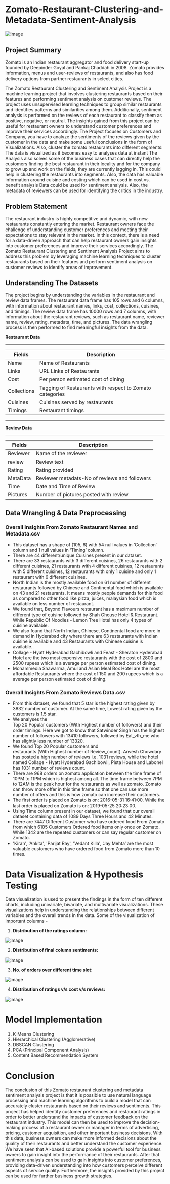 # Zomato-Restaurant-Clustering-and-Metadata-Sentiment-Analysis

![image](https://user-images.githubusercontent.com/120029190/230609933-f81281e1-4c8a-4910-9068-5487e0d467b4.png)


## Project Summary
Zomato is an Indian restaurant aggregator and food delivery start-up founded by Deepinder Goyal and Pankaj Chaddah in 2008. Zomato provides information, menus and user-reviews of restaurants, and also has food delivery options from partner restaurants in select cities.

The Zomato Restaurant Clustering and Sentiment Analysis Project is a machine learning project that involves clustering restaurants based on their features and performing sentiment analysis on customer reviews. The project uses unsupervised learning techniques to group similar restaurants and identifies patterns and similarities among them. Additionally, sentiment analysis is performed on the reviews of each restaurant to classify them as positive, negative, or neutral. The insights gained from this project can be useful for restaurant owners to understand customer preferences and improve their services accordingly. The Project focuses on Customers and Company, you have to analyze the sentiments of the reviews given by the customer in the data and make some useful conclusions in the form of Visualizations. Also, cluster the zomato restaurants into different segments: The data is visualized as it becomes easy to analyses data at instant The Analysis also solves some of the business cases that can directly help the customers finding the best restaurant in their locality and for the company to grow up and work on the fields, they are currently lagging in. This could help in clustering the restaurants into segments. Also, the data has valuable information around cuisine and costing which can be used in cost vs. benefit analysis Data could be used for sentiment analysis. Also, the metadata of reviewers can be used for identifying the critics in the industry.

## Problem Statement
The restaurant industry is highly competitive and dynamic, with new restaurants constantly entering the market. Restaurant owners face the challenge of understanding customer preferences and meeting their expectations to stay relevant in the market. In this context, there is a need for a data-driven approach that can help restaurant owners gain insights into customer preferences and improve their services accordingly. The Zomato Restaurant Clustering and Sentiment Analysis Project aims to address this problem by leveraging machine learning techniques to cluster restaurants based on their features and perform sentiment analysis on customer reviews to identify areas of improvement.

##  Understanding The Datasets
The project begins by understanding the variables in the restaurant and review data frames. The restaurant data frame has 105 rows and 6 columns, with information about restaurant names, links, cost, collections, cuisines, and timings. The review data frame has 10000 rows and 7 columns, with information about the restaurant reviews, such as restaurant name, reviewer name, review, rating, metadata, time, and pictures. The data wrangling process is then performed to find meaningful insights from the data.

**Restaurant Data**

---


|**Fields** | **Description**|
|-----------|--------------|
Name | Name of Restaurants
Links | URL Links of Restaurants
Cost | Per person estimated cost of dining
Collections |Tagging of Restaurants with respect to Zomato categories
Cuisines|Cuisines served by restaurants
Timings|Restaurant timings

---


**Review Data**


---


|**Fields** | **Description**|
|-----------|--------------|
Reviewer|Name of the reviewer
review|Review text
Rating|Rating provided
MetaData|Reviewer metadats-No of reviews and followers
Time|Date and Time of Review
Pictures| Number of pictures posted with review


## Data Wrangling & Data Preprocessing
### Overall Insights From Zomato Restaurant Names and Metadata.csv

* This dataset has a shape of (105, 6) with 54 null values in ‘Collection’ column and 1 null values in ‘Timing’ column.
* There are 44 different/unique Cuisines present in our dataset.
* There are 33 restaurants with 3 different cuisines, 26 restaurants with 2 different cuisines, 21 restaurants with 4 different cuisines, 12 restaurants with 5 different cuisines, 12 restaurants with only 1 cuisine and only 1 restaurant with 6 different cuisines.
* North Indian is the mostly available food on 61 number of different restaurants followed by Chinese and Continental food which is available on 43 and 21 restaurants. It means mostly people demands for this food as compared to other food like pizza, juices, malaysian food which is available on less number of restaurant.
* We found that, Beyond Flavours restaurant has a maximum number of different type of cuisine followed by Shah Ghouse Hotel & Restaurant. While Republic Of Noodles - Lemon Tree Hotel has only 4 types of cuisine available.
* We also found that North Indian, Chinese, Continental food are more in demand in Hyderabad city where there are 63 restaurants with Indian cuisine is available and 43 Restaurants with Chinese cuisine is available..
* Collage - Hyatt Hyderabad Gachibowli and Feast - Sheraton Hyderabad Hotel are the two most expensive restaurants with the cost of 2800 and 2500 rupees which is a average per person estimated cost of dining.
* Mohammedia Shawarma, Amul and Asian Meal Box Hotel are the most affordable Restaurants where the cost of 150 and 200 rupees which is a average per person estimated cost of dining.

### Overall Insights From Zomato Reviews Data.csv
* From this dataset, we found that 5 star is the highest rating given by 3832 number of customer. At the same time, Lowest rating given by the customers is 1.5 star.
* We analyses the Top 20 Popular customers (With Highest number of followers) and their order timings. Here we got to know that Satwinder Singh has the highest number of followers with 13410 followers, followed by Eat_vth_me who has slightly less number of 13320.
* We found Top 20 Popular customers and restaurants (With Highest number of Review_count). Anvesh Chowdary has posted a high number of reviews i.e. 1031 reviews, while the hotel named Collage - Hyatt Hyderabad Gachibowli, Pista House and Labonel has 1031 number of reviews count.
* There are 968 orders on zomato application between the time frame of 10PM to 11PM which is highest among all. The time frame between 7PM to 12AM is the peak hour for the restaurants as well as zomato. Zomato can throw more offer in this time frame so that one can use more number of offers and this is how zomato can increase their customers.
* The first order is placed on Zomato is on: 2016-05-31 16:41:00. While the last order is placed on Zomato is on: 2019-05-25 20:23:00.
* Using Time column present in our dataset, we found that our overall dataset containing data of 1089 Days Three Hours and 42 Minutes.
* There are 7447 Different Customer who have ordered food From Zomato from which 6105 Customers Ordered food items only once on Zomato. While 1342 are the repeated customers or can say regular customer on Zomato.
* 'Kiran', 'Ankita', 'Parijat Ray', 'Vedant Killa', 'Jay Mehta‘ are the most valuable customers who have ordered food from Zomato more than 10 times.

# Data Visualization & Hypothesis Testing
Data visualization is used to present the findings in the form of ten different charts, including univariate, bivariate, and multivariate visualizations. These visualizations help in understanding the relationships between different variables and the overall trends in the data. 
Some of the visualization of important columns -
1. **Distribution of the ratings column:**

![image](https://user-images.githubusercontent.com/120029190/230606443-bef6197f-9f22-4eec-aad3-f348f08a8657.png) 

2. **Distribution of final column sentiments:**

![image](https://user-images.githubusercontent.com/120029190/230606469-8574f06a-7fb0-42e2-a51c-671cb7757bdd.png)

3. **No. of orders over different time slot:**

![image](https://user-images.githubusercontent.com/120029190/230606646-51ec4be6-0861-45b5-9212-de524f2d4992.png)

4. **Distribution of ratings v/s cost v/s reviews:**

![image](https://user-images.githubusercontent.com/120029190/230607035-18dc0d7b-94f8-4faa-8093-ecb47e11a1bb.png)


# Model Implementation

1. K-Means Clustering
2. Hierarchical Clustering (Agglomerative)
3. DBSCAN Clustering
4. PCA (Principal Component Analysis)
5. Content Based Recommendation System

# Conclusion
The conclusion of this Zomato restaurant clustering and metadata sentiment analysis project is that it is possible to use natural language processing and machine learning algorithms to build a model that can accurately cluster restaurants based on their reviews and sentiments. This project has helped identify customer preferences and restaurant ratings in order to better understand the impacts of customer feedback on the restaurant industry. This model can then be used to improve the decision-making process of a restaurant owner or manager in terms of advertising, pricing, customer acquisition, and other important business decisions. With this data, business owners can make more informed decisions about the quality of their restaurants and better understand the customer experience. We have seen that AI-based solutions provide a powerful tool for business owners to gain insight into the performance of their restaurants. After that sentiment analysis can be used to gain insights into customer preferences, providing data-driven understanding into how customers perceive different aspects of service quality. Furthermore, the insights provided by this project can be used for further business growth strategies.
